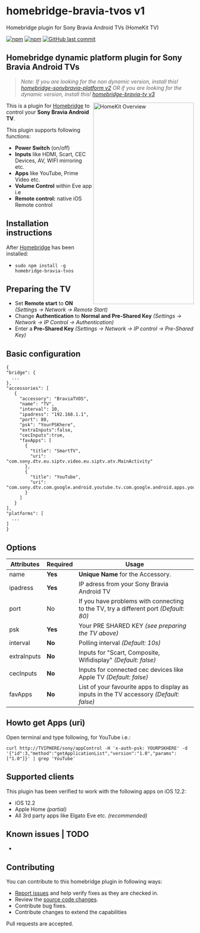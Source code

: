 # homebridge-bravia-tvos v1
Homebridge plugin for Sony Bravia Android TVs (HomeKit TV) 

[![npm](https://img.shields.io/npm/v/homebridge-bravia-tvos.svg?style=flat-square)](https://www.npmjs.com/package/homebridge-bravia-tvos)
[![npm](https://img.shields.io/npm/dt/homebridge-bravia-tvos.svg?style=flat-square)](https://www.npmjs.com/package/homebridge-bravia-tvos)
[![GitHub last commit](https://img.shields.io/github/last-commit/SeydX/homebridge-bravia-tvos.svg?style=flat-square)](https://github.com/SeydX/homebridge-bravia-tvos)

## Homebridge dynamic platform plugin for Sony Bravia Android TVs
>_Note: If you are looking for the non dynamic version, install this! [homebridge-sonybravia-platform v2](https://github.com/SeydX/homebridge-sonybravia-platform) OR if you are looking for the dynamic version, install this! [homebridge-bravia-tv v3](https://github.com/SeydX/homebridge-bravia-tv)_ 

<img src="https://github.com/SeydX/homebridge-bravia-tvos/blob/master/images/homekit_overview.GIF" align="right" alt="HomeKit Overview" width="270px" height="541px">

This is a plugin for [Homebridge](https://github.com/nfarina/homebridge) to control your **Sony Bravia Android TV**. 

This plugin supports following functions:

- **Power Switch** (on/off)
- **Inputs** like HDMI, Scart, CEC Devices, AV, WIFI mirroring etc.
- **Apps** like YouTube, Prime Video etc.
- **Volume Control** within Eve app i.e
- **Remote control:** native iOS Remote control

## Installation instructions

After [Homebridge](https://github.com/nfarina/homebridge) has been installed:

-  ```sudo npm install -g homebridge-bravia-tvos```

## Preparing the TV

- Set **Remote start** to **ON** _(Settings -> Network -> Remote Start)_
- Change **Authentication** to **Normal and Pre-Shared Key** _(Settings -> Network -> IP Control -> Authentication)_
- Enter a **Pre-Shared Key** _(Settings -> Network -> IP control -> Pre-Shared Key)_

## Basic configuration

 ```
{
 "bridge": {
   ...
},
 "accessories": [
    {
      "accessory": "BraviaTVOS",
      "name": "TV",
      "interval": 10,
      "ipadress": "192.168.1.1",
      "port": 80,
      "psk": "YourPSKhere",
      "extraInputs":false,
      "cecInputs":true,
      "favApps": [
        {
          "title": "SmartTV",
          "uri": "com.sony.dtv.eu.siptv.video.eu.siptv.atv.MainActivity"
        },
        {
          "title": "YouTube",
          "uri": "com.sony.dtv.com.google.android.youtube.tv.com.google.android.apps.youtube.tv.activity.ShellActivity"
        }
      ]
    }
],
 "platforms": [
   ...
]
}
 ```
 
 ## Options

| **Attributes** | **Required** | **Usage** |
|------------|----------|-------|
| name | **Yes** | **Unique Name** for the Accessory.   |
| ipadress | **Yes** | IP adress from your Sony Bravia Android TV |
| port | No | If you have problems with connecting to the TV, try a different port _(Default: 80)_ |
| psk | **Yes** | Your PRE SHARED KEY _(see preparing the TV above)_ |
| interval | **No** | Polling interval _(Default: 10s)_ |
| extraInputs | **No** | Inputs for "Scart, Composite, Wifidisplay" _(Default: false)_ |
| cecInputs | **No** | Inputs for connected cec devices like Apple TV _(Default: false)_ |
| favApps | **No** | List of your favourite apps to display as inputs in the TV accessory _(Default: false)_ |

## Howto get Apps (uri)

Open terminal and type following, for YouTube i.e.:

```
curl http://TVIPHERE/sony/appControl -H 'x-auth-psk: YOURPSKHERE' -d '{"id":3,"method":"getApplicationList","version":"1.0","params":["1.0"]}' | grep 'YouTube'
```


## Supported clients

This plugin has been verified to work with the following apps on iOS 12.2:

* iOS 12.2
* Apple Home _(partial)_
* All 3rd party apps like Elgato Eve etc. _(recommended)_

## Known issues | TODO

- 

## Contributing

You can contribute to this homebridge plugin in following ways:

- [Report issues](https://github.com/SeydX/homebridge-bravia-tv/issues) and help verify fixes as they are checked in.
- Review the [source code changes](https://github.com/SeydX/homebridge-bravia-tv/pulls).
- Contribute bug fixes.
- Contribute changes to extend the capabilities

Pull requests are accepted.
